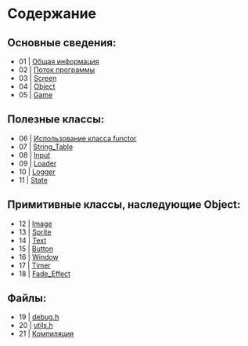 ﻿# Содержание

## Основные сведения:

* 01 | [Общая информация](01_Overview.md)
* 02 | [Поток программы](02_Workflow.md)
* 03 | [Screen](03_Screen.md)
* 04 | [Object](04_Object.md)
* 05 | [Game](05_Game.md)

## Полезные классы:

* 06 | [Использование класса functor](06_Using_functors.md)
* 07 | [String_Table](07_String_Table.md)
* 08 | [Input](08_Input.md)
* 09 | [Loader](09_Loader.md)
* 10 | [Logger](10_Logger.md)
* 11 | [State](11_State.md)

## Примитивные классы, наследующие Object:

* 12 | [Image](12_Image.md)
* 13 | [Sprite](13_Sprite.md)
* 14 | [Text](14_Text.md)
* 15 | [Button](15_Button.md)
* 16 | [Window](16_Window.md)
* 17 | [Timer](17_Timer.md)
* 18 | [Fade_Effect](18_Fade_Effect.md)

## Файлы:

* 19 | [debug.h](19_debug_h.md)
* 20 | [utils.h](20_utils_h.md)
* 21 | [Компиляция](21_Compiling.md)

